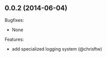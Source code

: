 
## 0.0.2 (2014-06-04)

Bugfixes:

  - None

Features:

  - add specialized logging system (@chrisftw)
  
